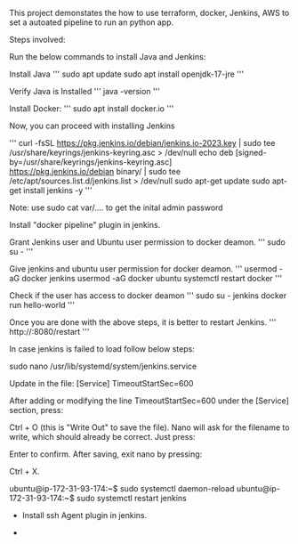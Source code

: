 This project demonstates the how to use terraform, docker, Jenkins, AWS to set a autoated pipeline to run an python app.


Steps involved:

Run the below commands to install Java and Jenkins:

Install Java
'''
    sudo apt update
    sudo apt install openjdk-17-jre
'''

Verify Java is Installed
'''
    java -version
'''

Install Docker:
'''
    sudo apt install docker.io
'''

Now, you can proceed with installing Jenkins

'''
curl -fsSL https://pkg.jenkins.io/debian/jenkins.io-2023.key | sudo tee \
  /usr/share/keyrings/jenkins-keyring.asc > /dev/null
echo deb [signed-by=/usr/share/keyrings/jenkins-keyring.asc] \
  https://pkg.jenkins.io/debian binary/ | sudo tee \
  /etc/apt/sources.list.d/jenkins.list > /dev/null
sudo apt-get update
sudo apt-get install jenkins -y
'''

Note: use sudo cat var/.... to get the inital admin password


Install "docker pipeline" plugin in jenkins.

Grant Jenkins user and Ubuntu user permission to docker deamon.
'''
    sudo su - 
'''

Give jenkins and ubuntu user permission for docker deamon.
'''
    usermod -aG docker jenkins
    usermod -aG docker ubuntu
    systemctl restart docker
'''

Check if the user has access to docker deamon
'''
    sudo su - jenkins
    docker run hello-world
'''

Once you are done with the above steps, it is better to restart Jenkins.
'''
    http://<ec2-instance-public-ip>:8080/restart
'''


In case jenkins is failed to load follow below steps:

sudo nano /usr/lib/systemd/system/jenkins.service

Update in the file:
[Service]
TimeoutStartSec=600

After adding or modifying the line TimeoutStartSec=600 under the [Service] section, press:

Ctrl + O (this is "Write Out" to save the file).
Nano will ask for the filename to write, which should already be correct. Just press:

Enter to confirm.
After saving, exit nano by pressing:

Ctrl + X.

ubuntu@ip-172-31-93-174:~$ sudo systemctl daemon-reload
ubuntu@ip-172-31-93-174:~$ sudo systemctl restart jenkins


- Install ssh Agent plugin in jenkins.

- 